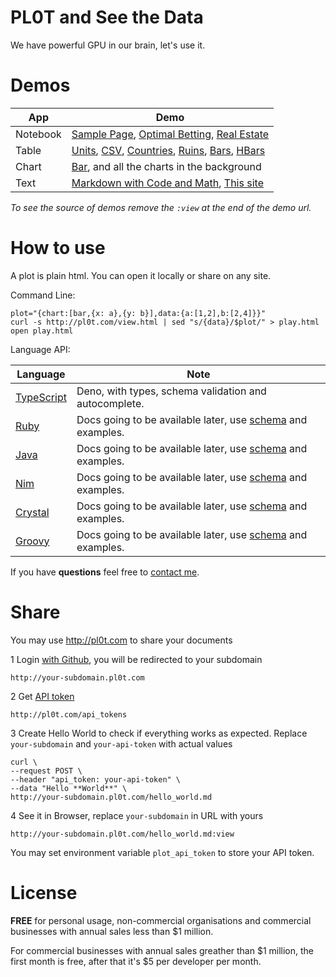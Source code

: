 # <span class="brand">PL0T</span> and <span class="bold blue nowrap">See the Data</span>

We have powerful GPU in our brain, let's use it.


# Demos

App      | Demo
-------- | --------------------------------------------------------------
Notebook | [Sample Page][notebook_page], [Optimal Betting][optibet], [Real Estate][ausprops]
Table    | [Units][table_units], [CSV][table_csv], [Countries][table_countries], [Ruins][table_ruins], [Bars][table_bars], [HBars][table_hbars]
Chart    | [Bar][chart_bar], and all the charts in the background
Text     | [Markdown with Code and Math][markdown_page], [This site][markdown_site]

*To see the source of demos remove the `:view` at the end of the demo url.*

# How to use

<span class="hero">
  A plot is <span class="bold">plain html</span>.
  You can open it <span class="bold">locally or share</span> on any site.
</span>

Command Line:

    plot="{chart:[bar,{x: a},{y: b}],data:{a:[1,2],b:[2,4]}}"
    curl -s http://pl0t.com/view.html | sed "s/{data}/$plot/" > play.html
    open play.html

Language API:

Language               | Note
---------------------- | --------------------------------------------------------------
[TypeScript][deno_api] | Deno, with types, schema validation and autocomplete.
[Ruby][ruby_api]       | Docs going to be available later, use [schema][schema] and examples.
[Java][java_api]       | Docs going to be available later, use [schema][schema] and examples.
[Nim][nim_api]         | Docs going to be available later, use [schema][schema] and examples.
[Crystal][crystal_api] | Docs going to be available later, use [schema][schema] and examples.
[Groovy][groovy_api]   | Docs going to be available later, use [schema][schema] and examples.

If you have **questions** feel free to [contact me](https://github.com/al6x/pl0t/issues).


# Share

You may use http://pl0t.com to share your documents

1 Login [with Github](http://pl0t.com/login), you will be redirected to your subdomain

    http://your-subdomain.pl0t.com

2 Get [API token](http://pl0t.com/api_tokens)

    http://pl0t.com/api_tokens

3 Create Hello World to check if everything works as expected. Replace `your-subdomain`
and `your-api-token` with actual values

    curl \
    --request POST \
    --header "api_token: your-api-token" \
    --data "Hello **World**" \
    http://your-subdomain.pl0t.com/hello_world.md

4 See it in Browser, replace `your-subdomain` in URL with yours

    http://your-subdomain.pl0t.com/hello_world.md:view

You may set environment variable `plot_api_token` to store your API token.


# License

**FREE** for personal usage, non-commercial organisations and commercial businesses with annual
sales less than $1 million.

For commercial businesses with annual sales greather than $1 million, the first month is free,
after that it's $5 per developer per month.


[deno_api]: https://github.com/al6x/pl0t/tree/main/api/deno
[ruby_api]: https://github.com/al6x/pl0t/tree/main/api/ruby
[java_api]: https://github.com/al6x/pl0t/tree/main/api/java
[nim_api]: https://github.com/al6x/pl0t/tree/main/api/nim
[crystal_api]: https://github.com/al6x/pl0t/tree/main/api/crystal
[groovy_api]: https://github.com/al6x/pl0t/tree/main/api/groovy

[schema]: https://github.com/al6x/pl0t/blob/main/files/view-1/schema/blocks.ts


[notebook_page]: http://files.pl0t.com/view/samples/page/page.yml:view
[optibet]: http://files.pl0t.com/experiments/optimal_betting/optimal_betting.html
[ausprops]: http://files.pl0t.com/experiments/ausprops/report-2021-08.html

[table_units]: http://files.pl0t.com/view/samples/table/units.yml:view
[table_csv]: http://files.pl0t.com/view/samples/table/units.csv:view
[table_countries]: http://files.pl0t.com/view/samples/table/countries.yml:view
[table_ruins]: http://files.pl0t.com/experiments/ruins/ruins.yml:view
[table_bars]: http://files.pl0t.com/view/samples/table/bar.yml:view
[table_hbars]: http://files.pl0t.com/view/samples/table/hbar.yml:view

[chart_bar]: http://files.pl0t.com/view/samples/chart/bar.yml:view

[markdown_page]: http://files.pl0t.com/view/samples/text/text.md:view
[markdown_site]: http://files.pl0t.com/view/samples/text/pl0t.md:view